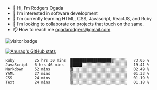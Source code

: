 - 👋 Hi, I’m Rodgers Ogada
- 👀 I’m interested in software development
- 🌱 I’m currently learning HTML, CSS, Javascript, ReactJS, and Ruby
- 💞️ I’m looking to collaborate on projects that touch on the same.
- 📫 How to reach me ogadarodgers@gmail.com

![visitor badge](https://visitor-badge.glitch.me/badge?page_id=ogada-otieno.visitor-badge)

[![Anurag's GitHub stats](https://github-readme-stats.vercel.app/api?username=ogada-otieno)](https://github.com/anuraghazra/github-readme-stats) 
<!--START_SECTION:waka-->

```text
Ruby         25 hrs 30 mins  ██████████████████▒░░░░░░   73.05 %
JavaScript   6 hrs 46 mins   █████░░░░░░░░░░░░░░░░░░░░   19.41 %
Markdown     52 mins         ▓░░░░░░░░░░░░░░░░░░░░░░░░   02.49 %
YAML         27 mins         ▒░░░░░░░░░░░░░░░░░░░░░░░░   01.33 %
CSS          24 mins         ▒░░░░░░░░░░░░░░░░░░░░░░░░   01.19 %
Text         24 mins         ▒░░░░░░░░░░░░░░░░░░░░░░░░   01.18 %
```

<!--END_SECTION:waka-->

<!---
ogada-otieno/ogada-otieno is a ✨ special ✨ repository because its `README.md` (this file) appears on your GitHub profile.
You can click the Preview link to take a look at your changes.
--->
